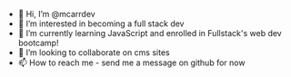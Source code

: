 - 👋 Hi, I’m @mcarrdev
- 👀 I’m interested in becoming a full stack dev
- 🌱 I’m currently learning JavaScript and enrolled in Fullstack's web dev bootcamp!
- 💞️ I’m looking to collaborate on cms sites
- 📫 How to reach me - send me a message on github for now

<!---
mcarrdev/mcarrdev is a ✨ special ✨ repository because its `README.md` (this file) appears on your GitHub profile.
You can click the Preview link to take a look at your changes.
--->

